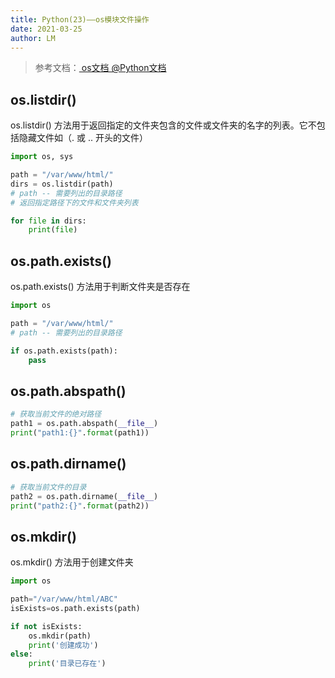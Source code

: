 ```yaml
---
title: Python(23)——os模块文件操作
date: 2021-03-25
author: LM
---
```


> 参考文档：[ os文档  @Python文档  ](https://docs.python.org/zh-cn/3/library/os.html)

## os.listdir() 

os.listdir() 方法用于返回指定的文件夹包含的文件或文件夹的名字的列表。它不包括隐藏文件如（. 或 .. 开头的文件）

```python
import os, sys

path = "/var/www/html/"
dirs = os.listdir(path)
# path -- 需要列出的目录路径
# 返回指定路径下的文件和文件夹列表

for file in dirs:
    print(file)
```

## os.path.exists()

os.path.exists() 方法用于判断文件夹是否存在

```python
import os

path = "/var/www/html/"
# path -- 需要列出的目录路径

if os.path.exists(path):
    pass
```

## os.path.abspath()

```python
# 获取当前文件的绝对路径
path1 = os.path.abspath(__file__)
print("path1:{}".format(path1))
```

## os.path.dirname()

```python
# 获取当前文件的目录
path2 = os.path.dirname(__file__)
print("path2:{}".format(path2))
```

## os.mkdir()

os.mkdir() 方法用于创建文件夹


```python
import os

path="/var/www/html/ABC"
isExists=os.path.exists(path)

if not isExists:
    os.mkdir(path)
    print('创建成功')
else:
    print('目录已存在')
```

